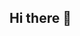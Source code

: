 ## Hi there 👋

<!--
**riyakama27/riyakama27** is a ✨ _special_ ✨ repository because its `README.md` (this file) appears on your GitHub profile.

Here are some ideas to get you started:


- 🌱 I’m currently learning python & R programming
- 👯 I’m looking to collaborate on Bioinformatics project
- ⚡ Fun fact: ...
-->
